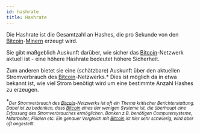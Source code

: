 ```yaml
---
id: hashrate
title: Hashrate
---
```


Die Hashrate ist die Gesamtzahl an Hashes, die pro Sekunde von den [Bitcoin](../b/bitcoin)-[Minern](../m/mining) erzeugt wird.

Sie gibt maßgeblich Auskunft darüber, wie sicher das [Bitcoin](../b/bitcoin)-Netzwerk aktuell ist - eine höhere Hashrate bedeutet höhere Sicherheit.

Zum anderen bietet sie eine (schätzbare) Auskunft über den aktuellen Stromverbrauch des [Bitcoin](../b/bitcoin)-Netzwerks.\* Dies ist möglich da in etwa bekannt ist, wie viel Strom benötigt wird um eine bestimmte Anzahl Hashes zu erzeugen.

\*<sub>_Der Stromverbrauch des [Bitcoin](../b/bitcoin)-Netzwerks ist oft ein Thema kritischer Berichterstattung. Dabei ist zu bedenken, dass [Bitcoin](../b/bitcoin) eines der wenigen Systeme ist, die überhaupt eine Erfassung des Stromverbrauches ermöglichen. Banken z.B. benötigen Computersysteme, Mitarbeiter, Filialen etc. Ein genauer Vergleich mit [Bitcoin](../b/bitcoin) ist hier sehr schwierig, wird aber oft angestellt._</sub>

